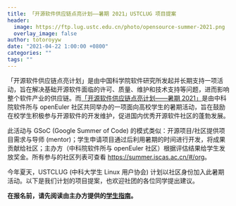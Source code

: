 ```yaml
---
title: 「开源软件供应链点亮计划——暑期 2021」USTCLUG 项目提案
header:
  image: https://ftp.lug.ustc.edu.cn/photo/opensource-summer-2021.png
  overlay_image: false
author: totoroyyw
date: "2021-04-22 1:00:00 +0800"
categories: ""
tags: ""
---
```


「开源软件供应链点亮计划」是由中国科学院软件研究所发起并长期支持一项活动，旨在解决基础开源软件面临的许可、质量、维护和技术支持等问题，进而影响整个软件产业的供应链。而[「开源软件供应链点亮计划——暑期 2021」](https://summer.iscas.ac.cn/)是由中科院软件所与 openEuler 社区共同举办的一项面向高校学生的暑期活动，旨在鼓励在校学生积极参与开源软件的开发维护，促进国内优秀开源软件社区的蓬勃发展。

<!--more-->

此活动与 GSoC (Google Summer of Code) 的模式类似：开源项目/社区提供项目需求与导师 (mentor)；学生申请项目通过后利用暑期的时间进行开发，将成果贡献给社区；主办方（中科院软件所与 openEuler 社区）根据评估结果给学生发放奖金。所有参与的社区列表可查看 <https://summer.iscas.ac.cn/#/org>。

今年夏天，USTCLUG (中科大学生 Linux 用户协会) 计划以社区身份加入此暑期活动。以下是我们计划的项目提案，也欢迎社团的各位同学提出建议。

**在报名前，请先阅读由主办方提供的[学生指南](https://summer.iscas.ac.cn/help/student/)。**
